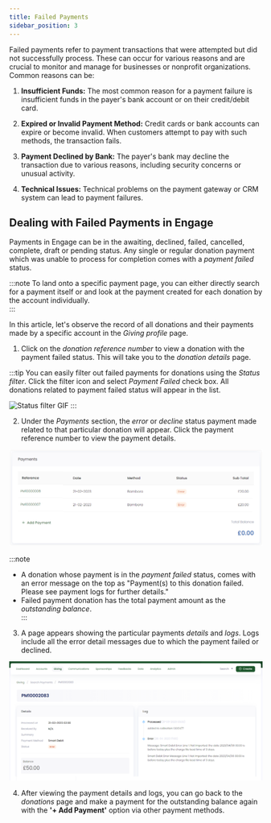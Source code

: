 ```yaml
---
title: Failed Payments
sidebar_position: 3
---
```


Failed payments refer to payment transactions that were attempted but did not successfully process. These can occur for various reasons and are crucial to monitor and manage for businesses or nonprofit organizations. Common reasons can be:

1. **Insufficient Funds:** The most common reason for a payment failure is insufficient funds in the payer's bank account or on their credit/debit card.

2. **Expired or Invalid Payment Method:** Credit cards or bank accounts can expire or become invalid. When customers attempt to pay with such methods, the transaction fails.

3. **Payment Declined by Bank:** The payer's bank may decline the transaction due to various reasons, including security concerns or unusual activity.

4. **Technical Issues:** Technical problems on the payment gateway or CRM system can lead to payment failures.

## Dealing with Failed Payments in Engage

Payments in Engage can be in the awaiting, declined, failed, cancelled, complete, draft or pending status. Any single or regular donation payment which was unable to process for completion comes with a *payment failed* status. 

:::note
To land onto a specific payment page, you can either directly search for a payment itself or <K2Link route="docs/engage/accounts/searching-accounts/" text="search for an account" isInternal /> and look at the payment created for each donation by the account individually.  
:::

In this article, let's observe the record of all donations and their payments made by a specific account in the *Giving profile* page. 

1. Click on the *donation reference number* to view a donation with the payment failed status. This will take you to the *donation details* page.

:::tip
You can easily filter out failed payments for donations using the *Status filter*. Click the filter icon and select *Payment Failed* check box. All donations related to payment failed status will appear in the list.

![Status filter GIF](./status-filter.gif)
::: 

2. Under the *Payments* section, the *error* or *decline* status payment made related to that particular donation will appear. Click the payment reference number to view the payment details. 

![Payment section](./payment-section.png)

:::note
- A donation whose payment is in the *payment failed* status, comes with an error message on the top as "Payment(s) to this donation failed. Please see payment logs for further details."  
- Failed payment donation has the total payment amount as the *outstanding balance*.  
:::

3. A page appears showing the particular payments *details* and *logs*. Logs include all the error detail messages due to which the payment failed or declined. 

![Payment Details and Logs](./payment-log-details.png)

4. After viewing the payment details and logs, you can go back to the *donations* page and make a payment for the outstanding balance again with the **'+ Add Payment'** option via other payment methods.